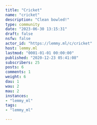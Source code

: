 ```yaml
---
title: "Cricket" 
name: "cricket"
description: "Clean bowled!"
type: community
date: "2023-06-30 13:15:31"
draft: false
nsfw: false
actor_id: "https://lemmy.ml/c/cricket"
host: lemmy.ml
lastmod: "0001-01-01 00:00:00"
published: "2020-12-23 05:41:08"
subscribers: 25
posts: 6
comments: 1
weight: 6
dau: 1
wau: 2
mau: 2
instances:
- "lemmy_ml"
tags: 
- "lemmy_ml"

---
```

